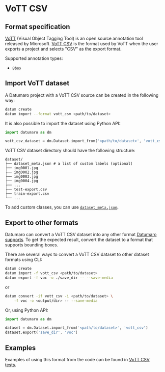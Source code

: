 # VoTT CSV

## Format specification

[VoTT](https://github.com/microsoft/VoTT) (Visual Object Tagging Tool) is
an open source annotation tool released by Microsoft.
[VoTT CSV](https://roboflow.com/formats/vott-csv) is the format used by VoTT
when the user exports a project and selects "CSV" as the export format.

Supported annotation types:
- `Bbox`

## Import VoTT dataset

A Datumaro project with a VoTT CSV source can be created in the following way:

```bash
datum create
datum import --format vott_csv <path/to/dataset>
```

It is also possible to import the dataset using Python API:

```python
import datumaro as dm

vott_csv_dataset = dm.Dataset.import_from('<path/to/dataset>', 'vott_csv')
```

VoTT CSV dataset directory should have the following structure:

<!--lint disable fenced-code-flag-->
```
dataset/
├── dataset_meta.json # a list of custom labels (optional)
├── img0001.jpg
├── img0002.jpg
├── img0003.jpg
├── img0004.jpg
├── ...
├── test-export.csv
├── train-export.csv
└── ...
```

To add custom classes, you can use [`dataset_meta.json`](/docs/data-formats/supported_formats.md#dataset-meta-info-file).

## Export to other formats

Datumaro can convert a VoTT CSV dataset into any other format [Datumaro supports](/docs/data-formats/supported_formats/).
To get the expected result, convert the dataset to a format
that supports bounding boxes.

There are several ways to convert a VoTT CSV dataset to other dataset
formats using CLI:

```bash
datum create
datum import -f vott_csv <path/to/dataset>
datum export -f voc -o ./save_dir -- --save-media
```
or
``` bash
datum convert -if vott_csv -i <path/to/dataset> \
    -f voc -o <output/dir> -- --save-media
```

Or, using Python API:

```python
import datumaro as dm

dataset = dm.Dataset.import_from('<path/to/dataset>', 'vott_csv')
dataset.export('save_dir', 'voc')
```

## Examples

Examples of using this format from the code can be found in
[VoTT CSV tests](https://github.com/openvinotoolkit/datumaro/blob/develop/tests/unit/test_vott_csv_format.py).

